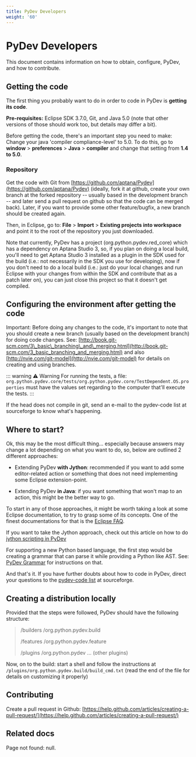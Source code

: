 ```yaml
---
title: PyDev Developers
weight: '60'
---
```


# PyDev Developers

This document contains information on how to obtain, configure, PyDev, and how to contribute.

## Getting the code

The first thing you probably want to do in order to code in PyDev is **getting its code**.

**Pre-requisites:** Eclipse SDK 3.7.0, Git, and Java 5.0 (note that other versions of those should work too, but details may differ a bit).

Before getting the code, there's an important step you need to make: Change your java 'compiler compliance-level' to 5.0. To do this, go to **window** \> **preferences** \> **Java** \> **compiler** and change that setting from **1.4 to 5.0**.

### Repository

Get the code with Git from [https://github.com/aptana/Pydev](https://github.com/aptana/Pydev) (ideally, fork it at github, create your own branch at the forked repository -- usually based in the development branch -- and later send a pull request on github so that the code can be merged back). Later, if you want to provide some other feature/bugfix, a new branch should be created again.

Then, in Eclipse, go to: **File** \> **Import** \> **Existing projects into workspace** and point it to the root of the repository you just downloaded.

Note that currently, PyDev has a project (org.python.pydev.red\_core) which has a dependency on Aptana Studio 3, so, if you plan on doing a local build, you'll need to get Aptana Studio 3 installed as a plugin in the SDK used for the build (i.e.: not necessarily in the SDK you use for developing), now if you don't need to do a local build (i.e.: just do your local changes and run Eclipse with your changes from within the SDK and contribute that as a patch later on), you can just close this project so that it doesn't get compiled.

## Configuring the environment after getting the code

Important: Before doing any changes to the code, it's important to note that you should create a new branch (usually based on the development branch) for doing code changes. See: [http://book.git-scm.com/3\_basic\_branching\_and\_merging.html](http://book.git-scm.com/3_basic_branching_and_merging.html) and also [http://nvie.com/git-model](http://nvie.com/git-model) for details on creating and using branches.

::: warning ⚠️ Warning
For running the tests, a file: `org.python.pydev.core/tests/org.python.pydev.core/TestDependent.OS.properties` must have the values set regarding to the computer that'll execute the tests.
:::

If the head does not compile in git, send an e-mail to the pydev-code list at sourceforge to know what's happening.

## Where to start?

Ok, this may be the most difficult thing... especially because answers may change a lot depending on what you want to do, so, below are outlined 2 different approaches:

* Extending PyDev **with Jython**: recommended if you want to add some editor-related action or something that does not need implementing some Eclipse extension-point.

* Extending PyDev **in Java**: if you want something that won't map to an action, this might be the better way to go.

To start in any of those approaches, it might be worth taking a look at some Eclipse documentation, to try to grasp some of its concepts. One of the finest documentations for that is the [Eclipse FAQ](http://wiki.eclipse.org/index.php/Eclipse_FAQs).

If you want to take the Jython approach, check out this article on how to do [jython scripting in PyDev](#undefined)

For supporting a new Python based language, the first step would be creating a grammar that can parse it while providing a Python like AST. See: [PyDev Grammar](#undefined) for instructions on that.

And that's it. If you have further doubts about how to code in PyDev, direct your questions to the [pydev-code list](http://lists.sourceforge.net/lists/listinfo/pydev-code) at sourceforge.

## Creating a distribution locally

Provided that the steps were followed, PyDev should have the following structure:

> /builders
> /org.python.pydev.build
>
> /features
> /org.python.pydev.feature
>
> /plugins
> /org.python.pydev
> ... (other plugins)

Now, on to the build: start a shell and follow the instructions at `/plugins/org.python.pydev.build/build_cmd.txt` (read the end of the file for details on customizing it properly)

## Contributing

Create a pull request in Github: [https://help.github.com/articles/creating-a-pull-request/](https://help.github.com/articles/creating-a-pull-request/)

## Related docs

Page not found: null.

